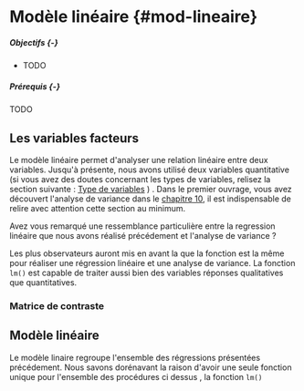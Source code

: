 # Modèle linéaire {#mod-lineaire}




##### Objectifs {-}

- TODO

##### Prérequis {-}

TODO


## Les variables facteurs

Le modèle linéaire permet d'analyser une relation linéaire entre deux variables. Jusqu'à présente, nous avons utilisé deux variables quantitative (si vous avez des doutes concernant les types de variables, relisez la section suivante : [Type de variables](http://biodatascience-course.sciviews.org/sdd-umons/types-de-variables.html) ) . Dans le premier ouvrage, vous avez découvert l'analyse de variance dans le [chapitre 10](http://biodatascience-course.sciviews.org/sdd-umons/variance.html), il est indispensable de relire avec attention cette section au minimum. 

Avez vous remarqué une ressemblance particulière entre la regression linéaire que nous avons réalisé précédement et l'analyse de variance ? 

Les plus observateurs auront mis en avant la que la fonction est la même pour réaliser une régression linéaire et une analyse de variance. La fonction `lm()` est capable de traiter aussi bien des variables réponses qualitatives que quantitatives. 

### Matrice de contraste 

## Modèle linéaire

Le modèle linaire regroupe l'ensemble des régressions présentées précédement. Nous savons dorénavant la raison d'avoir une seule fonction  unique pour l'ensemble des procédures ci dessus , la fonction `lm()`
